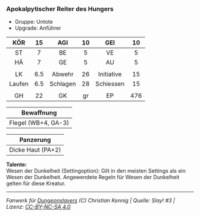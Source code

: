 ### Apokalpytischer Reiter des Hungers

- Gruppe: Untote
- Upgrade: Anführer

|  KÖR   | 15  |   AGI    | 10  |    GEI     | 10  |
| :----: | :-: | :------: | :-: | :--------: | :-: |
|   ST   |  7  |    BE    |  5  |     VE     |  5  |
|   HÄ   |  7  |    GE    |  5  |     AU     |  5  |
|        |     |          |     |            |     |
|   LK   | 6.5 |  Abwehr  | 26  | Initiative | 15  |
| Laufen | 6.5 | Schlagen | 28  | Schiessen  | 15  |
|        |     |          |     |            |     |
|   GH   | 22  |    GK    | gr  |     EP     | 476 |

|     Bewaffnung      |
| :-----------------: |
| Flegel (WB+4, GA-3) |

|     Panzerung     |
| :---------------: |
| Dicke Haut (PA+2) |

**Talente:**  
Wesen der Dunkelheit (Settingoption): Gilt in den meisten Settings als ein Wesen der Dunkelheit. Angewendete Regeln für Wesen der Dunkelheit gelten für diese Kreatur.

---

_Fanwerk für [Dungeonslayers](https://www.dungeonslayers.net/) (C) Christian Kennig | Quelle: Slay! #3 | Lizenz: [CC-BY-NC-SA 4.0](https://creativecommons.org/licenses/by-nc-sa/4.0/deed.de)_
